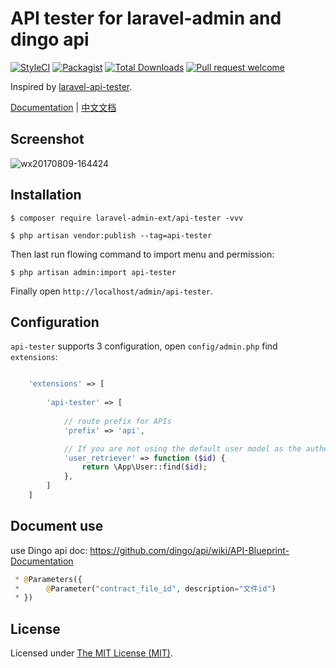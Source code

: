 API tester for laravel-admin and dingo api
============================

[![StyleCI](https://styleci.io/repos/99563385/shield?branch=master)](https://styleci.io/repos/99563385)
[![Packagist](https://img.shields.io/packagist/l/laravel-admin-ext/api-tester.svg?maxAge=2592000)](https://packagist.org/packages/laravel-admin-ext/api-tester)
[![Total Downloads](https://img.shields.io/packagist/dt/laravel-admin-ext/api-tester.svg?style=flat-square)](https://packagist.org/packages/laravel-admin-ext/api-tester)
[![Pull request welcome](https://img.shields.io/badge/pr-welcome-green.svg?style=flat-square)]()

Inspired by [laravel-api-tester](https://github.com/asvae/laravel-api-tester).

[Documentation](http://laravel-admin.org/docs/#/en/extension-api-tester) | [中文文档](http://laravel-admin.org/docs/#/zh/extension-api-tester)

## Screenshot

![wx20170809-164424](https://user-images.githubusercontent.com/1479100/29112946-1e32971c-7d22-11e7-8cc0-5b7ad25d084e.png)

## Installation

```
$ composer require laravel-admin-ext/api-tester -vvv

$ php artisan vendor:publish --tag=api-tester

```

Then last run flowing command to import menu and permission: 

```
$ php artisan admin:import api-tester
```

Finally open `http://localhost/admin/api-tester`.

## Configuration

`api-tester` supports 3 configuration, open `config/admin.php` find `extensions`:
```php

    'extensions' => [
    
        'api-tester' => [
        
            // route prefix for APIs
            'prefix' => 'api',

            // If you are not using the default user model as the authentication model, set it up
            'user_retriever' => function ($id) {
                return \App\User::find($id);
            },
        ]
    ]

```

## Document use
use Dingo api doc: https://github.com/dingo/api/wiki/API-Blueprint-Documentation
```php
 * @Parameters({
 *      @Parameter("contract_file_id", description="文件id")
 * })
```

License
------------
Licensed under [The MIT License (MIT)](LICENSE).
